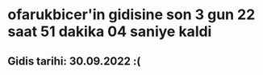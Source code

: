 # ofarukbicer'in gidisine son 3 gun 22 saat 51 dakika 04 saniye kaldi

## Gidis tarihi: 30.09.2022 :(